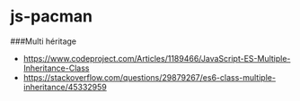 # js-pacman

###Multi héritage
 - https://www.codeproject.com/Articles/1189466/JavaScript-ES-Multiple-Inheritance-Class
 - https://stackoverflow.com/questions/29879267/es6-class-multiple-inheritance/45332959